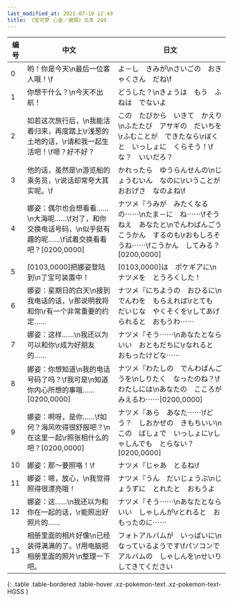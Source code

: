 ```yaml
---
last_modified_at: 2021-07-18 12:49
title: 《宝可梦 心金／魂银》文本 249
---
```

| 编号 | 中文 | 日文 |
| ---- | ---- | ---- |
| 0 | 哟！你是今天\n最后一位客人哦！\f | よ－し　きみが\nさいごの　おきゃくさん　だね\f |
| 1 | 你想干什么？\n今天不出航！ | どうした？\nきょうは　もう　ふねは　でないよ |
| 2 | 如若这次旅行后，\n我能活着归来，再度踏上\r浅葱的土地的话，\r请和我一起生活吧！\f嗯？好不好？ | この　たびから　いきて　かえり\nふたたび　アサギの　だいちを\rふむことが　できたなら\rぼくと　いっしょに　くらそう！\fな？　いいだろ？ |
| 3 | 他的话，虽然是\n游览船的乘务员，\r说话却常夸大其实呢。\f | かれったら　ゆうらんせんの\nじょうむいん　なのに\rいうことが　おおげさ　なのよね\f |
| 4 | 娜姿：偶尔也会想看看……\n大海呢……\f对了，和你交换电话号码，\n似乎挺有趣的呢……\f试着交换看看吧？[0200,0000] | ナツメ『うみが　みたくなるの⋯⋯\nたま－に　ね⋯⋯\fそうねえ　あなたと\nでんわばんごう　こうかん　するのも\rおもしろそうね⋯⋯\fこうかん　してみる？[0200,0000] |
| 5 | [0103,0000]把娜姿登陆到\n了宝可装置中！ | [0103,0000]は　ポケギアに\nナツメを　とうろくした！ |
| 6 | 娜姿：星期日的白天\n接到我电话的话，\r那说明我将和你\r有一个非常重要的约定…… | ナツメ『にちようの　おひるに\nでんわを　もらえれば\rとても　だいじな　やくそくを\rしてあげられると　おもうわ⋯⋯ |
| 7 | 娜姿：这样……\n我还以为可以和你\r成为好朋友的…… | ナツメ『そう⋯⋯\nあなたとなら　いい　おともだちに\rなれると　おもったけどな⋯⋯ |
| 8 | 娜姿：你想知道\n我的电话号码了吗？\f我可是\n知道你内心所想的事哦……[0200,0000] | ナツメ『わたしの　でんわばんごうを\nしりたく　なったのね？\fわたしには\nあなたの　こころが　みえるわ⋯⋯[0200,0000] |
| 9 | 娜姿：啊呀，是你……\f如何？海风吹得很舒服吧？\n在这里一起\r照张相什么的吧？[0200,0000] | ナツメ『あら　あなた⋯⋯\fどう？　しおかぜの　きもちいい\nこの　ばしょで　いっしょに\rしゃしんでも　とらない？[0200,0000] |
| 10 | 娜姿：那～要照咯！\f | ナツメ『じゃあ　とるね\f |
| 11 | 娜姿：嗯，放心，\n我觉得照得很漂亮哦！ | ナツメ『うん　だいじょうぶ\nじょうずに　とれたと　おもうよ |
| 12 | 娜姿：这……\n我还以为和你在一起的话，\r能照出好照片的…… | ナツメ『そう⋯⋯\nあなたとなら　いい　しゃしんが\rとれると　おもったのに⋯⋯ |
| 13 | 相册里面的相片好像\n已经装得满满的了。\f用电脑把相册里面的照片\n整理一下吧。 | フォトアルバムが　いっぱいに\nなっているようです\fパソコンで　アルバムの　しゃしんを\nせいり　してきてください |
{: .table .table-bordered .table-hover .xz-pokemon-text .xz-pokemon-text-HGSS }